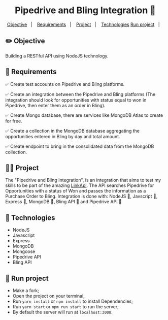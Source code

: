 <p align = "center" >
  <h1 align="center">Pipedrive and Bling Integration 📝</h1>
</p>

<p align="center">
   <a href="#-Objective ">Objective</a>&nbsp;&nbsp;&nbsp;|&nbsp;&nbsp;&nbsp;
    <a href="#-Requirements ">Requirements</a>&nbsp;&nbsp;&nbsp;|&nbsp;&nbsp;&nbsp;
    <a href="#-Project ">Project</a>&nbsp;&nbsp;&nbsp;|&nbsp;&nbsp;&nbsp;
    <a href="#-Technologies">Technologies</a>
    <a href="#-Run project ">Run project</a>&nbsp;&nbsp;&nbsp;|&nbsp;&nbsp;&nbsp;
</p>

## ✏️ Objective

Building a RESTful API using NodeJS technology.

## 📝 Requirements

✅ Create test accounts on Pipedrive and Bling platforms.

✅ Create an integration between the Pipedrive and Bling platforms (The integration should look for opportunities with status equal to won in Pipedrive, then enter them as an order in Bling).

✅ Create Mongo database, there are services like MongoDB Atlas to create for free.

✅ Create a collection in the MongoDB database aggregating the opportunities entered in Bling by day and total amount.

✅ Create endpoint to bring in the consolidated data from the MongoDB collection.

## 🧑‍💻 Project

The "Pipedrive and Bling Integration", is an integration that aims to test my skills to be part of the amazing [LinkApi](https://www.linkapi.solutions/). The API searches Pipedrive for Opportunities with a status of Won and passes the information as a Purchase Order to Bling. Integration is done with: NodeJS 📗, Javscript 📒, Express 📗, MongoDB 📗, Bling API 📘  and Pipedrive API 📕

## 🚀 Technologies

- NodeJS
- Javascript
- Express
- MongoDB
- Mongoose
- Pipedrive API
- Bling API

## 🏃 Run project

- Make a fork;
- Open the project on your terminal;
- Run `yarn install` or `npm install` to install Dependencies;
- Run `yarn start` or `npm run start` to run the server;
- By default the server will run at `localhost:3000`.



